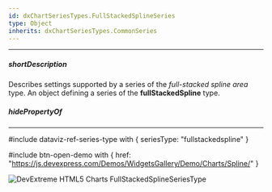 ```yaml
---
id: dxChartSeriesTypes.FullStackedSplineSeries
type: Object
inherits: dxChartSeriesTypes.CommonSeries
---
```

---
##### shortDescription
Describes settings supported by a series of the *full-stacked spline area* type.
An object defining a series of the **fullStackedSpline** type.

##### hidePropertyOf

---
#include dataviz-ref-series-type with { 
    seriesType: "fullstackedspline"
}

#include btn-open-demo with {
    href: "https://js.devexpress.com/Demos/WidgetsGallery/Demo/Charts/Spline/"
}

![DevExtreme HTML5 Charts FullStackedSplineSeriesType](/images/ChartJS/FullStackedSpline.png)